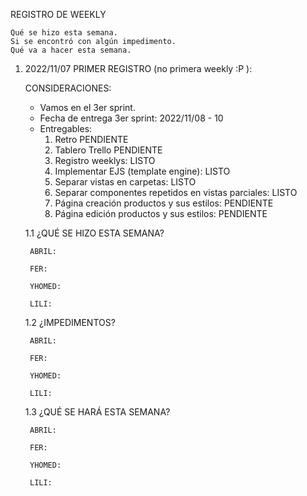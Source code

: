 REGISTRO DE WEEKLY

    Qué se hizo esta semana.
    Si se encontró con algún impedimento.
    Qué va a hacer esta semana.

1. 2022/11/07 PRIMER REGISTRO (no primera weekly :P ):

    CONSIDERACIONES:

    - Vamos en el 3er sprint. 
    - Fecha de entrega 3er sprint: 2022/11/08 - 10
    - Entregables:
        1. Retro                                              PENDIENTE
        2. Tablero Trello                                     PENDIENTE
        3. Registro weeklys:                                  LISTO
        4. Implementar EJS (template engine):                 LISTO
        5. Separar vistas en carpetas:                        LISTO
        6. Separar componentes repetidos en vistas parciales: LISTO
        7. Página creación productos y sus estilos:           PENDIENTE
        8. Página edición productos y sus estilos:            PENDIENTE


    1.1 ¿QUÉ SE HIZO ESTA SEMANA?

        ABRIL:

        FER:

        YHOMED:

        LILI:

    1.2 ¿IMPEDIMENTOS?

        ABRIL:

        FER:

        YHOMED:

        LILI:

    1.3 ¿QUÉ SE HARÁ ESTA SEMANA?

        ABRIL:

        FER:

        YHOMED:

        LILI:





